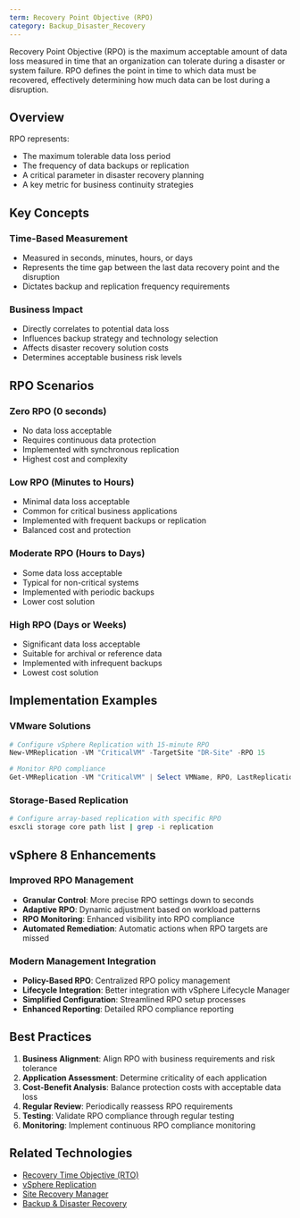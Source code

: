 ```yaml
---
term: Recovery Point Objective (RPO)
category: Backup_Disaster_Recovery
---
```


Recovery Point Objective (RPO) is the maximum acceptable amount of data loss measured in time that an organization can tolerate during a disaster or system failure. RPO defines the point in time to which data must be recovered, effectively determining how much data can be lost during a disruption.

## Overview

RPO represents:
- The maximum tolerable data loss period
- The frequency of data backups or replication
- A critical parameter in disaster recovery planning
- A key metric for business continuity strategies

## Key Concepts

### Time-Based Measurement
- Measured in seconds, minutes, hours, or days
- Represents the time gap between the last data recovery point and the disruption
- Dictates backup and replication frequency requirements

### Business Impact
- Directly correlates to potential data loss
- Influences backup strategy and technology selection
- Affects disaster recovery solution costs
- Determines acceptable business risk levels

## RPO Scenarios

### Zero RPO (0 seconds)
- No data loss acceptable
- Requires continuous data protection
- Implemented with synchronous replication
- Highest cost and complexity

### Low RPO (Minutes to Hours)
- Minimal data loss acceptable
- Common for critical business applications
- Implemented with frequent backups or replication
- Balanced cost and protection

### Moderate RPO (Hours to Days)
- Some data loss acceptable
- Typical for non-critical systems
- Implemented with periodic backups
- Lower cost solution

### High RPO (Days or Weeks)
- Significant data loss acceptable
- Suitable for archival or reference data
- Implemented with infrequent backups
- Lowest cost solution

## Implementation Examples

### VMware Solutions
```powershell
# Configure vSphere Replication with 15-minute RPO
New-VMReplication -VM "CriticalVM" -TargetSite "DR-Site" -RPO 15

# Monitor RPO compliance
Get-VMReplication -VM "CriticalVM" | Select VMName, RPO, LastReplicationTime
```

### Storage-Based Replication
```bash
# Configure array-based replication with specific RPO
esxcli storage core path list | grep -i replication
```

## vSphere 8 Enhancements

### Improved RPO Management
- **Granular Control**: More precise RPO settings down to seconds
- **Adaptive RPO**: Dynamic adjustment based on workload patterns
- **RPO Monitoring**: Enhanced visibility into RPO compliance
- **Automated Remediation**: Automatic actions when RPO targets are missed

### Modern Management Integration
- **Policy-Based RPO**: Centralized RPO policy management
- **Lifecycle Integration**: Better integration with vSphere Lifecycle Manager
- **Simplified Configuration**: Streamlined RPO setup processes
- **Enhanced Reporting**: Detailed RPO compliance reporting

## Best Practices

1. **Business Alignment**: Align RPO with business requirements and risk tolerance
2. **Application Assessment**: Determine criticality of each application
3. **Cost-Benefit Analysis**: Balance protection costs with acceptable data loss
4. **Regular Review**: Periodically reassess RPO requirements
5. **Testing**: Validate RPO compliance through regular testing
6. **Monitoring**: Implement continuous RPO compliance monitoring

## Related Technologies

- [Recovery Time Objective (RTO)](/glossary/term/recovery-time-objective.md)
- [vSphere Replication](/glossary/term/vsphere-replication.md)
- [Site Recovery Manager](/glossary/term/site-recovery-manager.md)
- [Backup & Disaster Recovery](/glossary/term/backup-disaster-recovery.md)
